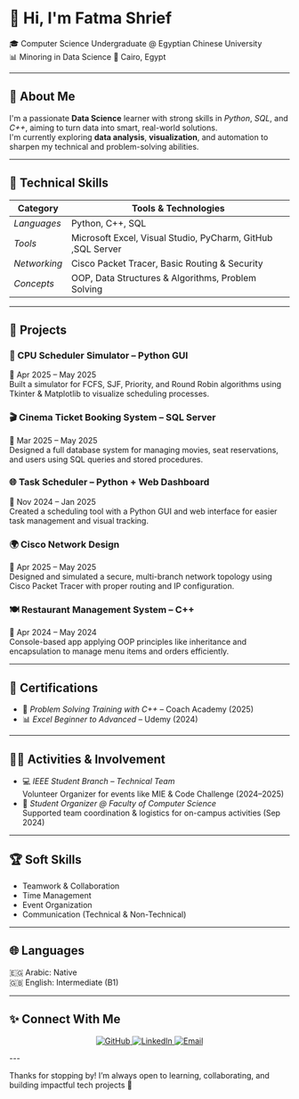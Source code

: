 # 👋 Hi, I'm Fatma Shrief

🎓 Computer Science Undergraduate @ Egyptian Chinese University  
📊 Minoring in Data Science
📍 Cairo, Egypt  

---

## 💼 About Me

I'm a passionate **Data Science** learner with strong skills in *Python*, *SQL*, and *C++*, aiming to turn data into smart, real-world solutions.  
I'm currently exploring **data analysis**, **visualization**, and automation to sharpen my technical and problem-solving abilities.

---

## 🔧 Technical Skills

| Category        | Tools & Technologies                                      |
|-----------------|-----------------------------------------------------------|
| *Languages*   | Python, C++, SQL                                          |
| *Tools*       | Microsoft Excel, Visual Studio, PyCharm, GitHub ,SQL Server   |
| *Networking*  | Cisco Packet Tracer, Basic Routing & Security             |
| *Concepts*    | OOP, Data Structures & Algorithms, Problem Solving        |
---

## 🚀 Projects

### 🧠 CPU Scheduler Simulator – Python GUI  
📅 Apr 2025 – May 2025  
Built a simulator for FCFS, SJF, Priority, and Round Robin algorithms using Tkinter & Matplotlib to visualize scheduling processes.

### 🎬 Cinema Ticket Booking System – SQL Server  
📅 Mar 2025 – May 2025  
Designed a full database system for managing movies, seat reservations, and users using SQL queries and stored procedures.

### 🌐 Task Scheduler – Python + Web Dashboard  
📅 Nov 2024 – Jan 2025  
Created a scheduling tool with a Python GUI and web interface for easier task management and visual tracking.

### 🌍 Cisco Network Design  
📅 Apr 2025 – May 2025  
Designed and simulated a secure, multi-branch network topology using Cisco Packet Tracer with proper routing and IP configuration.

### 🍽 Restaurant Management System – C++  
📅 Apr 2024 – May 2024  
Console-based app applying OOP principles like inheritance and encapsulation to manage menu items and orders efficiently.

---

## 📜 Certifications

- 🧠 *Problem Solving Training with C++* – Coach Academy (2025)  
- 📊 *Excel Beginner to Advanced* – Udemy (2024)

---

## 🧑‍🏫 Activities & Involvement

- 💻 *IEEE Student Branch – Technical Team*  
  Volunteer Organizer for events like MIE & Code Challenge (2024–2025)  
- 🎯 *Student Organizer @ Faculty of Computer Science*  
  Supported team coordination & logistics for on-campus activities (Sep 2024)

---

## 🏆 Soft Skills

- Teamwork & Collaboration  
- Time Management  
- Event Organization  
- Communication (Technical & Non-Technical)

---

## 🌐 Languages

🇪🇬 Arabic: Native  
🇬🇧 English: Intermediate (B1)

---
## ✨ Connect With Me  

<p align="center">
  <!-- GitHub -->
  <a href="[YOUR_GITHUB_LINK_HERE](https://github.com/Fatma-Shrief-219/fatma-shrief-219.github.io)" target="_blank">
    <img src="https://img.icons8.com/fluent/48/000000/github.png" alt="GitHub" title="GitHub"/>
  </a>
  
  <!-- LinkedIn -->
  <a href="https://www.linkedin.com/in/fatma-shrife-63b646294?utm_source=share&utm_campaign=share_via&utm_content=profile&utm_medium=android_app" target="_blank">
    <img src="https://img.icons8.com/color/48/000000/linkedin.png" alt="LinkedIn" title="LinkedIn"/>
  </a>
  
  <!-- Email -->
  <a href="mailto:fatmashrife602@gmail.com" target="_blank">
    <img src="https://img.icons8.com/color/48/000000/gmail-new.png" alt="Email" title="Email"/>
  </a>
</p> 
---

Thanks for stopping by! I’m always open to learning, collaborating, and building impactful tech projects 🚀
